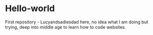 # Hello-world
First repository - Lucyandsadiesdad here, no idea what I am doing but
trying, deep into middle age to learn how to code websites.
